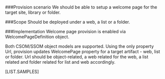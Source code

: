 <properties
	  pageTitle="WelcomePageDefinition"
    pageName="WelcomePageDefinition"
    parentPageId="12771"
/>

###Provision scenario
We should be able to setup a welcome page for the target site, library or folder.

###Scope
Should be deployed under a web, a list or a folder.

###Implementation
Welcome page provision is enabled via WelcomePageDefinition object.

Both CSOM/SSOM object models are supported. Using the only property Url, provision updates WelcomePage property for a target artifact - web, list or folder.
Url should be object-related, a web related for the web, a list related and folder related for list and web accordingly.

[LIST.SAMPLES]